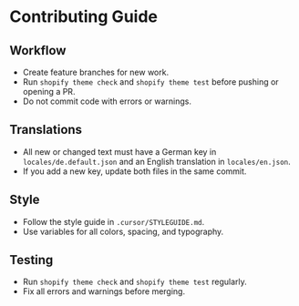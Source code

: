 # Contributing Guide

## Workflow
- Create feature branches for new work.
- Run `shopify theme check` and `shopify theme test` before pushing or opening a PR.
- Do not commit code with errors or warnings.

## Translations
- All new or changed text must have a German key in `locales/de.default.json` and an English translation in `locales/en.json`.
- If you add a new key, update both files in the same commit.

## Style
- Follow the style guide in `.cursor/STYLEGUIDE.md`.
- Use variables for all colors, spacing, and typography.

## Testing
- Run `shopify theme check` and `shopify theme test` regularly.
- Fix all errors and warnings before merging. 